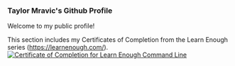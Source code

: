 ### Taylor Mravic's Github Profile

Welcome to my public profile!

This section includes my Certificates of Completion from the Learn Enough series (https://learnenough.com/).
<a href="https://www.learnenough.com/certificates/tmravic"><img src="https://www.learnenough.com/certificates/tmravic/command-line-tutorial.svg" alt="Certificate of Completion for Learn Enough Command Line"></a>

<!--
**tmravic/tmravic** is a ✨ _special_ ✨ repository because its `README.md` (this file) appears on your GitHub profile.

Here are some ideas to get you started:

- 🔭 I’m currently working on ...
- 🌱 I’m currently learning ...
- 👯 I’m looking to collaborate on ...
- 🤔 I’m looking for help with ...
- 💬 Ask me about ...
- 📫 How to reach me: ...
- 😄 Pronouns: ...
- ⚡ Fun fact: ...
-->
